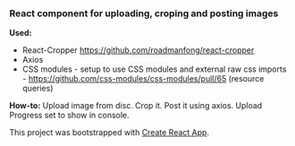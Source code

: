 ### React component for uploading, croping and posting images

**Used:**
- React-Cropper https://github.com/roadmanfong/react-cropper
- Axios
- CSS modules - setup to use CSS modules and external raw css imports - https://github.com/css-modules/css-modules/pull/65 (resource queries)

**How-to:**
Upload image from disc. Crop it. Post it using axios. Upload Progress set to show in console.

This project was bootstrapped with [Create React App](https://github.com/facebookincubator/create-react-app).
